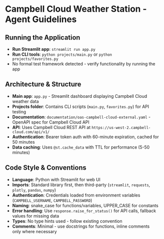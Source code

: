 # Campbell Cloud Weather Station - Agent Guidelines

## Running the Application
- **Run Streamlit app**: `streamlit run app.py`
- **Run CLI tools**: `python projects/main.py` or `python projects/favorites.py`
- No formal test framework detected - verify functionality by running the app

## Architecture & Structure
- **Main app**: `app.py` - Streamlit dashboard displaying Campbell Cloud weather data
- **Projects folder**: Contains CLI scripts (`main.py`, `favorites.py`) for API testing
- **Documentation**: `documentation/oas-campbell-cloud-external.yaml` - OpenAPI spec for Campbell Cloud API
- **API**: Uses Campbell Cloud REST API at `https://us-west-2.campbell-cloud.com/api/v1/`
- **Authentication**: Bearer token auth with 60-minute expiration, cached for 50 minutes
- **Data caching**: Uses `@st.cache_data` with TTL for performance (5-50 minutes)

## Code Style & Conventions
- **Language**: Python with Streamlit for web UI
- **Imports**: Standard library first, then third-party (`streamlit`, `requests`, `plotly`, `pandas`, `numpy`)
- **Authentication**: Credentials loaded from environment variables (`CAMPBELL_USERNAME`, `CAMPBELL_PASSWORD`)
- **Naming**: snake_case for functions/variables, UPPER_CASE for constants
- **Error handling**: Use `response.raise_for_status()` for API calls, fallback values for missing data
- **Types**: No type hints used - follow existing convention
- **Comments**: Minimal - use docstrings for functions, inline comments only where necessary
